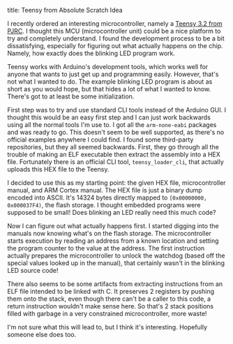 title: Teensy from Absolute Scratch Idea

I recently ordered an interesting microcontroller, namely a
[Teensy 3.2 from PJRC](https://www.pjrc.com/store/teensy32.html).
I thought this MCU (microcontroller unit) could be a nice platform to try and
completely understand. I found the development process to be a bit
dissatisfying, especially for figuring out what actually happens on the chip.
Namely, how exactly does the blinking LED program work.

Teensy works with Arduino's development tools, which works well for anyone that
wants to just get up and programming easily. However, that's not what I wanted
to do. The example blinking LED program is about as short as you would hope,
but that hides a lot of what I wanted to know. There's got to at least be some
initialization.

First step was to try and use standard CLI tools instead of the Arduino GUI.
I thought this would be an easy first step and I can just work backwards using
all the normal tools I'm use to. I got all the `arm-none-eabi` packages and was
ready to go. This doesn't seem to be well supported, as there's no official
examples anywhere I could find. I found some third-party repositories, but they
all seemed backwards. First, they go through all the trouble of making an ELF
executable then extract the assembly into a HEX file. Fortunately there is an
official CLI tool, `teensy_loader_cli`, that actually uploads this HEX file to
the Teensy.

I decided to use this as my starting point: the given HEX file, microcontroller
manual, and ARM Cortex manual. The HEX file is just a binary dump encoded into
ASCII. It's 14324 bytes directly mapped to `[0x00000000, 0x000037F4)`, the
flash storage. I thought embedded programs were supposed to be small! Does
blinking an LED really need this much code?

Now I can figure out what actually happens first. I started digging into the
manuals now knowing what's on the flash storage. The microcontroller starts
execution by reading an address from a known location and setting the program
counter to the value at the address. The first instruction actually prepares the
microcontroller to unlock the watchdog (based off the special values looked up
in the manual), that certainly wasn't in the blinking LED source code!

There also seems to be some artifacts from extracting instructions from an ELF
file intended to be linked with C. It preserves 2 registers by pushing them onto
the stack, even though there can't be a caller to this code, a return
instruction wouldn't make sense here. So that's 2 stack positions filled with
garbage in a very constrained microcontroller, more waste!

I'm not sure what this will lead to, but I think it's interesting. Hopefully
someone else does too.

